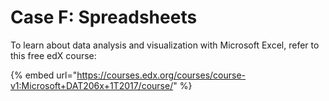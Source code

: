 # Case F: Spreadsheets

To learn about data analysis and visualization with Microsoft Excel, refer to this free edX course:

{% embed url="https://courses.edx.org/courses/course-v1:Microsoft+DAT206x+1T2017/course/" %}

